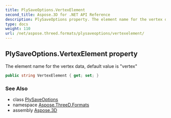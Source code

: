 ```yaml
---
title: PlySaveOptions.VertexElement
second_title: Aspose.3D for .NET API Reference
description: PlySaveOptions property. The element name for the vertex data default value is vertex
type: docs
weight: 110
url: /net/aspose.threed.formats/plysaveoptions/vertexelement/
---
```

## PlySaveOptions.VertexElement property

The element name for the vertex data, default value is "vertex"

```csharp
public string VertexElement { get; set; }
```

### See Also

* class [PlySaveOptions](../)
* namespace [Aspose.ThreeD.Formats](../../plysaveoptions/)
* assembly [Aspose.3D](../../../)


